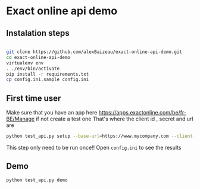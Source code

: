 # Exact online api demo
## Instalation steps

```bash

git clone https://github.com/alexBaizeau/exact-online-api-demo.git
cd exact-online-api-demo
virtualenv env
. ./env/bin/activate
pip install -r requirements.txt
cp config.ini.sample config.ini
```


## First time user
Make sure that you have an app here https://apps.exactonline.com/be/fr-BE/Manage if not create a test one
That's where the client id , secret and url are

```bash
python test_api.py setup --base-url=https://www.mycompany.com --client-id={XXXXXX-xxxx-xxxx-xxxx-XXXXXXXX} --client-secret=XXXXX
```

This step only need to be run once!!
Open `config.ini` to see the results


## Demo

```bash
python test_api.py demo
```
